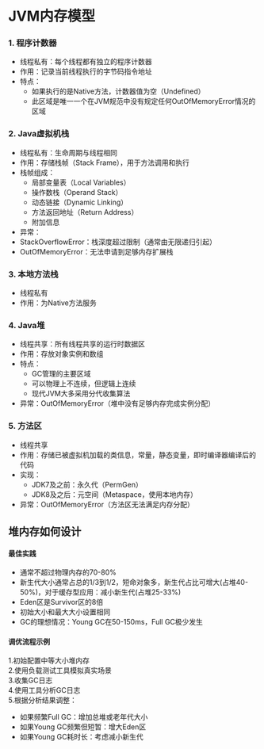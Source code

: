 # JVM内存模型
### 1. 程序计数器
- 线程私有：每个线程都有独立的程序计数器
- 作用：记录当前线程执行的字节码指令地址
- 特点：
  - 如果执行的是Native方法，计数器值为空（Undefined）
  - 此区域是唯一一个在JVM规范中没有规定任何OutOfMemoryError情况的区域
### 2. Java虚拟机栈
- 线程私有：生命周期与线程相同
- 作用：存储栈帧（Stack Frame），用于方法调用和执行
- 栈帧组成：
  - 局部变量表（Local Variables）
  - 操作数栈（Operand Stack）
  - 动态链接（Dynamic Linking）
  - 方法返回地址（Return Address）
  - 附加信息
- 异常：
- StackOverflowError：栈深度超过限制（通常由无限递归引起）
- OutOfMemoryError：无法申请到足够内存扩展栈
### 3. 本地方法栈
- 线程私有
- 作用：为Native方法服务
### 4. Java堆
- 线程共享：所有线程共享的运行时数据区
- 作用：存放对象实例和数组
- 特点：
  - GC管理的主要区域
  - 可以物理上不连续，但逻辑上连续
  - 现代JVM大多采用分代收集算法
- 异常：OutOfMemoryError（堆中没有足够内存完成实例分配）
### 5. 方法区
- 线程共享
- 作用：存储已被虚拟机加载的类信息，常量，静态变量，即时编译器编译后的代码
- 实现：
  - JDK7及之前：永久代（PermGen）
  - JDK8及之后：元空间（Metaspace，使用本地内存）
- 异常：OutOfMemoryError（方法区无法满足内存分配）

## 堆内存如何设计
#### 最佳实践
- 通常不超过物理内存的70-80%
- 新生代大小通常占总的1/3到1/2，短命对象多，新生代占比可增大(占堆40-50%)，对于缓存型应用：减小新生代(占堆25-33%)  
- Eden区是Survivor区的8倍  
- 初始大小和最大大小设置相同  
- GC的理想情况：Young GC在50-150ms，Full GC极少发生  
#### 调优流程示例
  1.初始配置中等大小堆内存  
  2.使用负载测试工具模拟真实场景  
  3.收集GC日志  
  4.使用工具分析GC日志  
  5.根据分析结果调整：
- 如果频繁Full GC：增加总堆或老年代大小
- 如果Young GC频繁但短暂：增大Eden区
- 如果Young GC耗时长：考虑减小新生代
